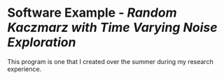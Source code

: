 # Software Example - _Random Kaczmarz with Time Varying Noise Exploration_
This program is one that I created over the summer during my research experience.
